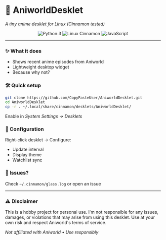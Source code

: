 # 🍥 AniworldDesklet
*A tiny anime desklet for Linux (Cinnamon tested)*  

<div align="center">
  <img src="https://img.shields.io/badge/Python-3-%233776AB?logo=python" alt="Python 3">
  <img src="https://img.shields.io/badge/Linux-Cinnamon-darkgreen?logo=linux" alt="Linux Cinnamon">
  <img src="https://img.shields.io/badge/JavaScript-ES6-yellow?logo=javascript" alt="JavaScript">
</div>

---

### ✨ What it does
- Shows recent anime episodes from Aniworld  
- Lightweight desktop widget  
- Because why not?  

### 🛠️ Quick setup
```bash
git clone https://github.com/CopyPasteUser/AniworldDesklet.git
cd AniworldDesklet
cp -r . ~/.local/share/cinnamon/desklets/AniworldDesklet/
```

Enable in *System Settings → Desklets*

### 🎨 Configuration
Right-click desklet → Configure:
- Update interval
- Display theme
- Watchlist sync

### 🐛 Issues?
Check `~/.cinnamon/glass.log` or open an issue

---

### ⚠️ Disclaimer
This is a hobby project for personal use. I'm not responsible for any issues, damages, or violations that may arise from using this desklet. Use at your own risk and respect Aniworld's terms of service.

*Not affiliated with Aniworld • Use responsibly*
